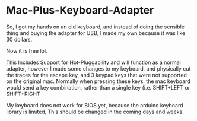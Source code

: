 # Mac-Plus-Keyboard-Adapter


So, I got my hands on an old keyboard, and instead of doing the sensible thing and buying the adapter for USB, I made my own because it was like 30 dollars.


Now it is free lol.


This Includes Support for Hot-Pluggability and will function as a normal adapter, however I made some changes to my keyboard, and physically cut the traces for the escape key, and 3 keypad keys that were not supported on the original mac. Normally when pressing these keys, the mac keyboard would send a key combination, rather than a single key (i.e. SHIFT+LEFT or SHIFT+RIGHT


My keyboard does not work for BIOS yet, because the arduino keyboard library is limited,  This should be changed in the coming days and weeks.
